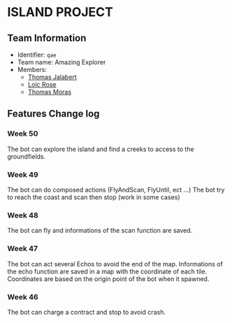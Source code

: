 # ISLAND PROJECT

## Team Information

  * Identifier: `qae`
  * Team name: Amazing Explorer
  * Members:
    *  [Thomas Jalabert](mailto:thomas.jalabert@etu.unice.fr)
    *  [Loïc Rose](mailto:loic.rose@etu.unice.fr)
    *  [Thomas Moras](mailto:thomas.moras@etu.unice.fr)

## Features Change log

### Week 50

The bot can explore the island and find a creeks to access to the groundfields.

### Week 49

The bot can do composed actions (FlyAndScan, FlyUntil, ect ...)
The bot try to reach the coast and scan then stop (work in some cases)

### Week 48

The bot can fly and informations of the scan function are saved.

### Week 47

The bot can act several Echos to avoid the end of the map.
Informations of the echo function are saved in a map with the coordinate of each tile.
Coordinates are based on the origin point of the bot when it spawned.

### Week 46

The bot can charge a contract and stop to avoid crash.



    
